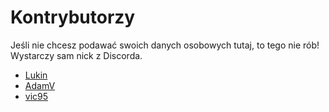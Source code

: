 # Kontrybutorzy

Jeśli nie chcesz podawać swoich danych osobowych tutaj, to tego nie rób! Wystarczy sam nick z Discorda.

- [Lukin](https://github.com/ziobron)
- [AdamV](https://github.com/adamvm)
- [vic95](https://github.com/Vicx95)